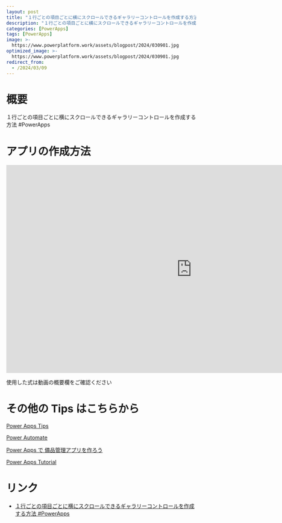 ```yaml
---
layout: post
title: "１行ごとの項目ごとに横にスクロールできるギャラリーコントロールを作成する方法 #PowerApps"
description: "１行ごとの項目ごとに横にスクロールできるギャラリーコントロールを作成する方法 #PowerAppsを動画で分かりやすく解説"
categories: [PowerApps]
tags: [PowerApps]
image: >-
  https://www.powerplatform.work/assets/blogpost/2024/030901.jpg
optimized_image: >-
  https://www.powerplatform.work/assets/blogpost/2024/030901.jpg
redirect_from:
  - /2024/03/09
---
```



#  概要

１行ごとの項目ごとに横にスクロールできるギャラリーコントロールを作成する方法 #PowerApps


# アプリの作成方法

<iframe width="983" height="553" src="https://www.youtube.com/embed/JFr6WlVrtp4" title="YouTube video player" frameborder="0" allow="accelerometer; autoplay; clipboard-write; encrypted-media; gyroscope; picture-in-picture" allowfullscreen></iframe>


使用した式は動画の概要欄をご確認ください


# その他の Tips はこちらから

[Power Apps Tips](https://www.youtube.com/watch?v=VrAQf3JQ7yM&list=PLVhFi1fb3DqakSLVMn22DDcySXh9jtzi- )


[Power Automate](https://www.youtube.com/watch?v=-YnJYT0ASEM&list=PLVhFi1fb3Dqbzic6GieqnLFgD3aTj-eHA)


[Power Apps で 備品管理アプリを作ろう](https://www.youtube.com/playlist?list=PLVhFi1fb3DqZM3HKb8Hea6XEL96990Fyn)


[Power Apps Tutorial](https://www.youtube.com/playlist?list=PLVhFi1fb3DqalxpL974VvAJvV4iWoSbe_)


# リンク


- [１行ごとの項目ごとに横にスクロールできるギャラリーコントロールを作成する方法 #PowerApps](https://www.youtube.com/watch?v=JFr6WlVrtp4)

